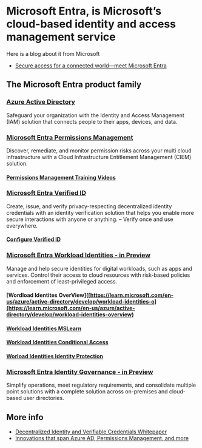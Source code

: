 # Microsoft Entra, is Microsoft’s cloud-based identity and access management service

Here is a blog about it from Microsoft 
* [Secure access for a connected world—meet Microsoft Entra](https://www.microsoft.com/en-us/security/blog/2022/05/31/secure-access-for-a-connected-worldmeet-microsoft-entra/#:~:text=Microsoft%20Entra%20is%20our%20new,(CIEM)%20and%20decentralized%20identity)

## The Microsoft Entra product family

### [Azure Active Directory](https://www.microsoft.com/en-au/security/business/identity-access/azure-active-directory)
Safeguard your organization with the Identity and Access Management (IAM) solution that connects people to their apps, devices, and data.

### [Microsoft Entra Permissions Management](https://www.microsoft.com/en-au/security/business/identity-access/microsoft-entra-permissions-management)
Discover, remediate, and monitor permission risks across your multi cloud infrastructure with a Cloud Infrastructure Entitlement Management (CIEM) solution.
#### [Permissions Management Training Videos](https://learn.microsoft.com/en-us/azure/active-directory/cloud-infrastructure-entitlement-management/training-videos)

### [Microsoft Entra Verified ID](https://www.microsoft.com/en-au/security/business/identity-access/microsoft-entra-verified-id)
Create, issue, and verify privacy-respecting decentralized identity credentials with an identity verification solution that helps you enable more secure interactions with anyone or anything. – Verify once and use everywhere.
  #### [Configure Verified ID](https://learn.microsoft.com/en-us/azure/active-directory/verifiable-credentials/verifiable-credentials-configure-tenant)
  
### [Microsoft Entra Workload Identities - in Preview](https://www.microsoft.com/en-au/security/business/identity-access/microsoft-entra-workload-identities)
Manage and help secure identities for digital workloads, such as apps and services. Control their access to cloud resources with risk-based policies and enforcement of least-privileged access.
#### [Wordload Identites OverView]([https://learn.microsoft.com/en-us/azure/active-directory/develop/workload-identities-o](https://learn.microsoft.com/en-us/azure/active-directory/develop/workload-identities-overview)
#### [Workload Identities MSLearn](https://learn.microsoft.com/th-th/azure/active-directory/identity-protection/concept-workload-identity-risk)
#### [Workload Identities Conditional Access](https://learn.microsoft.com/en-us/azure/active-directory/conditional-access/workload-identity)
#### [Worload Identities Identity Protection](https://learn.microsoft.com/th-th/azure/active-directory/identity-protection/concept-workload-identity-risk)

### [Microsoft Entra Identity Governance - in Preview](https://www.microsoft.com/en-au/security/business/identity-access/microsoft-entra-identity-governance)
Simplify operations, meet regulatory requirements, and consolidate multiple point solutions with a complete solution across on-premises and cloud-based user directories.

## More info

* [Decentralized Identity and Verifiable Credentials Whitepaper](https://query.prod.cms.rt.microsoft.com/cms/api/am/binary/RE59eMI?culture=en-au&country=au)
* [Innovations that span Azure AD, Permissions Management, and more](https://ignite.microsoft.com/en-US/sessions/538bf946-a7bf-46dc-809f-9fbda241f918?source=sessions&culture=en-au&country=au)
